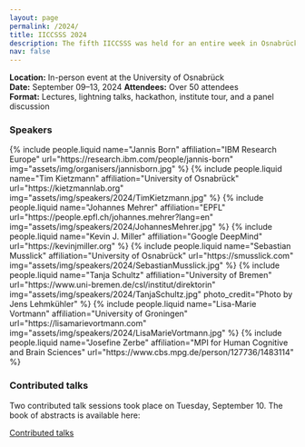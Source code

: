 ```yaml
---
layout: page
permalink: /2024/
title: IICCSSS 2024
description: The fifth IICCSSS was held for an entire week in Osnabrück, Germany - a hub for Cognitive Science!
nav: false
---
```



**Location:** In-person event at the University of Osnabrück  
**Date:** September 09–13, 2024 
**Attendees:** Over 50 attendees  
**Format:** Lectures, lightning talks, hackathon, institute tour, and a panel discussion


### Speakers

<div class="projects">
  <div class="container">
      <div class="row row-cols-1 row-cols-md-3">
      {% include people.liquid name="Jannis Born" affiliation="IBM Research Europe" url="https://research.ibm.com/people/jannis-born" img="assets/img/organisers/jannisborn.jpg" %}
      {% include people.liquid name="Tim Kietzmann" affiliation="University of Osnabrück" url="https://kietzmannlab.org" img="assets/img/speakers/2024/TimKietzmann.jpg" %}
      {% include people.liquid name="Johannes Mehrer" affiliation="EPFL" url="https://people.epfl.ch/johannes.mehrer?lang=en" img="assets/img/speakers/2024/JohannesMehrer.jpg" %}
      {% include people.liquid name="Kevin J. Miller" affiliation="Google DeepMind" url="https://kevinjmiller.org" %}
      {% include people.liquid name="Sebastian Musslick" affiliation="University of Osnabrück" url="https://smusslick.com" img="assets/img/speakers/2024/SebastianMusslick.jpg" %}
      {% include people.liquid name="Tanja Schultz" affiliation="University of Bremen" url="https://www.uni-bremen.de/csl/institut/direktorin" img="assets/img/speakers/2024/TanjaSchultz.jpg" photo_credit="Photo by Jens Lehmkühler" %}
      {% include people.liquid name="Lisa-Marie Vortmann" affiliation="University of Groningen" url="https://lisamarievortmann.com" img="assets/img/speakers/2024/LisaMarieVortmann.jpg" %}
      {% include people.liquid name="Josefine Zerbe" affiliation="MPI for Human Cognitive and Brain Sciences" url="https://www.cbs.mpg.de/person/127736/1483114" %}
      </div>
  </div>
</div>



### Contributed talks

Two contributed talk sessions took place on Tuesday, September 10. The book of abstracts is available here:

[Contributed talks](/assets/pdf/2024-abstracts-book.pdf)


